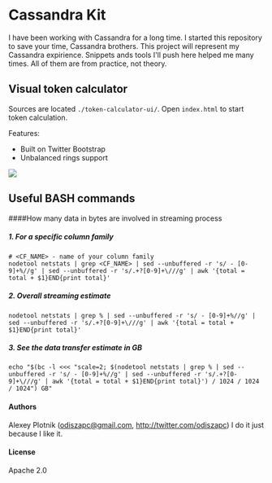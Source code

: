 Cassandra Kit
=============

I have been working with Cassandra for a long time. I started this repository to save your time, Cassandra brothers. This project will represent my Cassandra expirience. Snippets ands tools I'll push here helped me many times. All of them are from practice, not theory.

## Visual token calculator
Sources are located `./token-calculator-ui/`. Open `index.html` to start token calculation.

Features:
* Built on Twitter Bootstrap
* Unbalanced rings support

![](https://pbs.twimg.com/media/BhNd2IKCcAA4yyx.png:large)

## Useful BASH commands
####How many data in bytes are involved in streaming process
##### 1. For a specific column family

    # <CF_NAME> - name of your column family
    nodetool netstats | grep <CF_NAME> | sed --unbuffered -r 's/ - [0-9]+%//g' | sed --unbuffered -r 's/.+?[0-9]+\///g' | awk '{total = total + $1}END{print total}'
    
##### 2. Overall streaming estimate
     
    nodetool netstats | grep % | sed --unbuffered -r 's/ - [0-9]+%//g' | sed --unbuffered -r 's/.+?[0-9]+\///g' | awk '{total = total + $1}END{print total}'
    
##### 3. See the data transfer estimate in GB

    echo "$(bc -l <<< "scale=2; $(nodetool netstats | grep % | sed --unbuffered -r 's/ - [0-9]+%//g' | sed --unbuffered -r 's/.+?[0-9]+\///g' | awk '{total = total + $1}END{print total}') / 1024 / 1024 / 1024") GB"
    
#### Authors
Alexey Plotnik (odiszapc@gmail.com, http://twitter.com/odiszapc) I do it just because I like it.

#### License
Apache 2.0